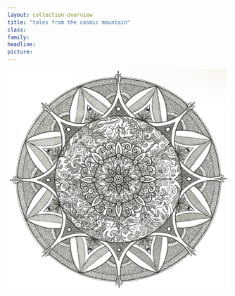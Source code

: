 ```yaml
---
layout: collection-overview
title: "tales from the cosmic mountain"
class:	
family:
headline:
picture:
---
```


[![tfcm](/assets/img/mandalas/tfcm-1200w.jpg)](/assets/img/mandalas/tfcm-1200w.jpg)
